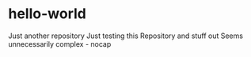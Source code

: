 # hello-world
Just another repository
Just testing this Repository and stuff out 
Seems unnecessarily complex - nocap
